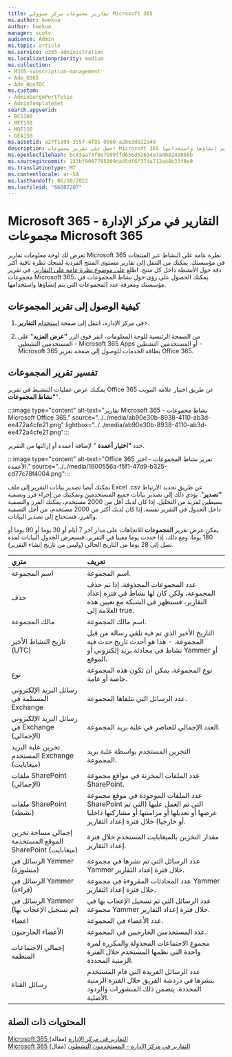 ```yaml
---
title: تقارير مجموعات مركز مسؤولي Microsoft 365
ms.author: kwekua
author: kwekua
manager: scotv
audience: Admin
ms.topic: article
ms.service: o365-administration
ms.localizationpriority: medium
ms.collection:
- M365-subscription-management
- Adm_O365
- Adm_NonTOC
ms.custom:
- AdminSurgePortfolio
- AdminTemplateSet
search.appverid:
- BCS160
- MET150
- MOE150
- GEA150
ms.assetid: a27f1a99-3557-4f85-9560-a28e3d822a40
description: احصل على تقرير مجموعات Microsoft 365 للحصول على رؤى حول نشاط المجموعات في مؤسستك ومعرفة عدد المجموعات التي يتم إنشاؤها واستخدامها.
ms.openlocfilehash: bc43aa73f8e7b99ffd656d52614a7a408241868b
ms.sourcegitcommit: 133bf9097785309da45df6f374a712a48b33f8e9
ms.translationtype: MT
ms.contentlocale: ar-SA
ms.lasthandoff: 06/10/2022
ms.locfileid: "66007207"
---
```

# <a name="microsoft-365-reports-in-the-admin-center---microsoft-365-groups"></a>Microsoft 365 التقارير في مركز الإدارة - مجموعات Microsoft 365

تعرض لك لوحة معلومات تقارير Microsoft 365 نظرة عامة على النشاط عبر المنتجات في مؤسستك. يمكنك من التنقل إلى تقارير مستوى المنتج الفردية لمنحك نظرة ثاقبة أكثر دقة حول الأنشطة داخل كل منتج. اطلع [على موضوع نظرة عامة على التقارير](activity-reports.md). في تقرير مجموعات Microsoft 365، يمكنك الحصول على رؤى حول نشاط المجموعات في مؤسستك ومعرفة عدد المجموعات التي يتم إنشاؤها واستخدامها.

## <a name="how-to-get-to-the-groups-report"></a>كيفية الوصول إلى تقرير المجموعات

1. في مركز الإدارة، انتقل إلى صفحة <a href="https://go.microsoft.com/fwlink/p/?linkid=2074756" target="_blank">استخدام</a> **التقارير**\>.

2. من الصفحة الرئيسية للوحة المعلومات، انقر فوق الزر **"عرض المزيد**" على المستخدمين النشطين - Microsoft 365 Apps أو المستخدمين النشطين - Microsoft 365 بطاقة الخدمات للوصول إلى صفحة تقرير Office 365.

## <a name="interpret-the-groups-report"></a>تفسير تقرير المجموعات

يمكنك عرض عمليات التنشيط في تقرير Office 365 عن طريق اختيار علامة التبويب **"نشاط المجموعات**".

:::image type="content" alt-text="تقارير Microsoft 365 - نشاط مجموعات Microsoft Office 365." source="../../media/ab90e30b-8938-4110-ab3d-ee472a4cfe21.png" lightbox="../../media/ab90e30b-8938-4110-ab3d-ee472a4cfe21.png":::

حدد **"اختيار أعمدة** " لإضافة أعمدة أو إزالتها من التقرير.

:::image type="content" alt-text="Office 365 تقرير نشاط المجموعات - اختر الأعمدة." source="../../media/1600556a-f5f1-47d9-b325-cd77c78f4004.png":::

يمكنك أيضا تصدير بيانات التقرير إلى ملف Excel .csv عن طريق تحديد الارتباط **"تصدير**". يؤدي ذلك إلى تصدير بيانات جميع المستخدمين وتمكينك من إجراء فرز وتصفية بسيطين لمزيد من التحليل. إذا كان لديك أقل من 2000 مستخدم، يمكنك الفرز والتصفية داخل الجدول في التقرير نفسه. إذا كان لديك أكثر من 2000 مستخدم، من أجل التصفية والفرز، فستحتاج إلى تصدير البيانات.

يمكن عرض تقرير **المجموعات** للاتجاهات على مدار آخر 7 أيام أو 30 يوما أو 90 يوما أو 180 يوما. ومع ذلك، إذا حددت يوما معينا في التقرير، فسيعرض الجدول البيانات لمدة تصل إلى 28 يوما من التاريخ الحالي (وليس من تاريخ إنشاء التقرير).

|متري|تعريف|
|:-----|:-----|
|اسم المجموعة |اسم المجموعة. |
|حذف |عدد المجموعات المحذوفة. إذا تم حذف المجموعة، ولكن كان لها نشاط في فترة إعداد التقارير، فستظهر في الشبكة مع تعيين هذه العلامة إلى true. |
|مالك المجموعة |اسم مالك المجموعة. |
|تاريخ النشاط الأخير (UTC) |التاريخ الأخير الذي تم فيه تلقي رسالة من قبل المجموعة. - هذا هو أحدث تاريخ حدث فيه نشاط في محادثة بريد إلكتروني أو Yammer أو الموقع. |
|نوع |نوع المجموعة. يمكن أن تكون هذه المجموعة خاصة أو عامة. |
|رسائل البريد الإلكتروني المستلمة في Exchange |عدد الرسائل التي تتلقاها المجموعة.|
|رسائل البريد الإلكتروني في Exchange (الإجمالي) |العدد الإجمالي للعناصر في علبة بريد المجموعة. |
|تخزين علبة البريد المستخدم Exchange (ميغابايت) |التخزين المستخدم بواسطة علبة بريد المجموعة. |
|ملفات SharePoint (الإجمالي) |عدد الملفات المخزنة في مواقع مجموعة SharePoint. |
|ملفات SharePoint (نشطة) |عدد الملفات الموجودة في موقع مجموعة SharePoint التي تم العمل عليها (التي تم عرضها أو تعديلها أو مزامنتها أو مشاركتها داخليا أو خارجيا) خلال فترة إعداد التقارير. |
|إجمالي مساحة تخزين الموقع المستخدمة SharePoint (ميغابايت) |مقدار التخزين بالميغابايت المستخدم خلال فترة إعداد التقارير. |
|الرسائل في Yammer (منشورة) |عدد الرسائل التي تم نشرها في مجموعة Yammer خلال فترة إعداد التقارير. |
|الرسائل في Yammer (قراءة) |عدد المحادثات المقروءة في مجموعة Yammer خلال فترة إعداد التقارير. |
|الرسائل في Yammer (تم تسجيل الإعجاب بها) |عدد الرسائل التي تم تسجيل الإعجاب بها في مجموعة Yammer خلال فترة إعداد التقارير. |
|اعضاء |عدد الأعضاء في المجموعة. |
|الأعضاء الخارجيون |عدد المستخدمين الخارجيين في المجموعة.|
|إجمالي الاجتماعات المنظمة  |مجموع الاجتماعات المجدولة والمكررة لمرة واحدة التي نظمها المستخدم خلال الفترة الزمنية المحددة.|
|رسائل القناة  |عدد الرسائل الفريدة التي قام المستخدم بنشرها في دردشة الفريق خلال الفترة الزمنية المحددة. يتضمن ذلك المنشورات والردود الأصلية. |

## <a name="related-content"></a>المحتويات ذات الصلة

[Microsoft 365 التقارير في مركز الإدارة](activity-reports.md) (مقالة)\
[Microsoft 365 التقارير في مركز الإدارة - المستخدمون النشطون](../../admin/activity-reports/active-users-ww.md) (مقال)
